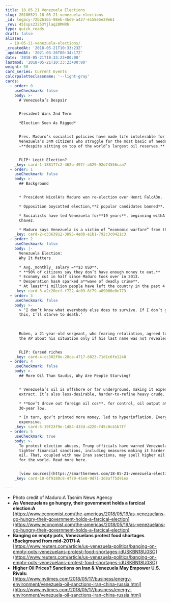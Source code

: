 ```yaml
---
title: 18.05.21 Venezuela Elections
slug: 20180521-18-05-21-venezuela-elections
_id: legacy-72b26165-98eb-4bd9-a427-e158e5e29e61
_rev: 45Isps23253Yjlaq28MNRh
type: quick_reads
draft: false
aliases:
  - 18-05-21-venezuela-elections/
_createdAt: '2018-05-21T10:33:23Z'
_updatedAt: '2021-03-26T00:34:17Z'
date: '2018-05-21T10:33:23+00:00'
lastmod: '2018-05-21T10:33:23+00:00'
weight: 50
card_series: Current Events
colorpaletteclassname: '--light-gray'
cards:
  - order: 0
    useCheckmark: false
    body: >-
      # Venezuela’s Despair


      President Wins 2nd Term  

      *Election Seen As Rigged*


      Pres. Maduro’s socialist policies have made life intolerable for most ofA
      Venezuela’s 34M citizens who struggle for the most basic of needs
      –**despite sitting on top of the world’s largest oil reserves.**


      FLIP: Legit Election?
    _key: card-1-188177c2-462b-497f-a529-92d74556caa7
  - order: 1
    useCheckmark: false
    body: >-
      ## Background


      * President NicolA!s Maduro won re-election over Henri FalcA3n.

      * Opposition boycotted election,**2 popular candidates banned**.

      * Socialists have led Venezuela for**19 years**, beginning withA Hugo
      Chavez.

      * Maduro says Venezuela is a victim of “economic warfare” from the U.S.
    _key: card-2-c3363912-3895-4e0b-a1b1-792c3c0421c3
  - order: 2
    useCheckmark: false
    body: |-
      Venezuela Election:  
      Why It Matters

      * Avg._monthly_ salary =**$3 USD**.
      * **90% of citizens say they don’t have enough money to eat.**
      * Economy cut in half since Maduro took over in 2013.
      * Desperation hasA sparked a**wave of deadly crime**.
      * At least**1 million people have left the country in the past 4 years**.
    _key: card-3-a2c20ecf-f722-4c09-8f79-a89000e0e773
  - order: 3
    useCheckmark: false
    body: >-
      > ‘I don’t know what everybody else does to survive. If I don’t get out of
      this, I’ll starve to death.’  
        
        
        
      Ruben, a 21-year-old sergeant, who fearing retaliation, agreed to speak to
      the AP about his situation only if his last name was not revealed.


      FLIP: Cursed riches
    _key: card-4-cc302f0e-20ca-4717-8823-71d1c6fe1248
  - order: 4
    useCheckmark: false
    body: >-
      ## More Oil Than Saudis, Why Are People Starving?


      * Venezuela’s oil is offshore or far underground, making it expensive to
      extract. It’s also less-desirable, harder-to-refine heavy crude.

      * **Gov’t drove out foreign oil cos**. for control, oil output at a
      30-year low.

      * In turn, gov’t printed more money, led to hyperinflation. Everything =
      expensive.
    _key: card-5-19f23f9e-1d84-433d-a220-f45c0c41b7ff
  - order: 5
    useCheckmark: true
    body: >-
      To protest election abuses, Trump officials have warned Venezuela may face
      tighter financial sanctions, including measures making it harder to export
      oil. That, coupled with new Iran sanctions, may spell higher oil prices
      for the world. Read more here.


      [view sources](https://smarthernews.com/18-05-21-venezuela-elections/)
    _key: card-10-6f9180c8-4f70-45e0-9d71-3d8aff5d91ea

---
```

* Photo credit of Maduro:A Tasnim News Agency
* **As Venezuelans go hungry, their government holds a farcical election:A**  
[https://www.economist.com/the-americas/2018/05/19/as-venezuelans-go-hungry-their-government-holds-a-farcical-election](https://www.economist.com/the-americas/2018/05/19/as-venezuelans-go-hungry-their-government-holds-a-farcical-election)
* **Banging on empty pots, Venezuelans protest food shortages (Background from mid-2017):A**  
[https://www.reuters.com/article/us-venezuela-politics/banging-on-empty-pots-venezuelans-protest-food-shortages-idUSKBN18U0SO](https://www.reuters.com/article/us-venezuela-politics/banging-on-empty-pots-venezuelans-protest-food-shortages-idUSKBN18U0SO)
* **Higher Oil Prices? Sanctions on Iran & Venezuela May Empower U.S. Rivals:**  
[https://www.nytimes.com/2018/05/17/business/energy-environment/venezuela-oil-sanctions-iran-china-russia.html](https://www.nytimes.com/2018/05/17/business/energy-environment/venezuela-oil-sanctions-iran-china-russia.html)